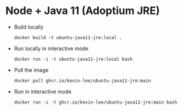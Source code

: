 # Node + Java 11 (Adoptium JRE)

* Build locally
  ```shell
  docker build -t ubuntu-java11-jre:local .
  ```

* Run locally in interactive mode
  ```shell
  docker run -i -t ubuntu-java11-jre:local bash
  ```

* Pull the image
  ```shell
  docker pull ghcr.io/kevin-lee/ubuntu-java11-jre:main
  ```

* Run in interactive mode
  ```shell
  docker run -i -t ghcr.io/kevin-lee/ubuntu-java11-jre:main bash
  ```
